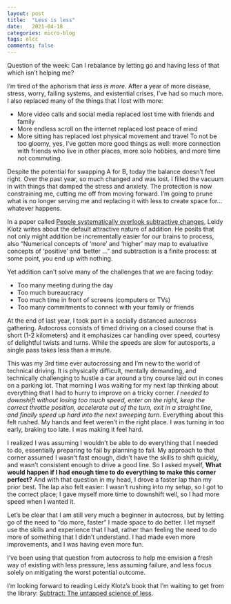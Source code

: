 ```yaml
---
layout: post
title:  "Less is less" 
date:   2021-04-18
categories: micro-blog
tags: olcc 
comments: false
---
```


Question of the week: Can I rebalance by letting go and having less of that which isn’t helping me?

I’m tired of the aphorism that *less is more*. After a year of more disease, stress, worry, failing systems, and existential crises, I’ve had so much more. I also replaced many of the things that I lost with more:
- More video calls and social media replaced lost time with friends and family 
- More endless scroll on the internet replaced lost peace of mind
- More sitting has replaced lost physical movement and travel
To not be too gloomy, yes, I’ve gotten more good things as well: more connection with friends who live in other places, more solo hobbies, and more time not commuting.

Despite the potential for swapping A for B, today the balance doesn’t feel right. Over the past year, so much changed and was lost. I filled the vacuum in with things that damped the stress and anxiety. The protection is now constraining me, cutting me off from moving forward.
I’m going to prune what is no longer serving me and replacing it with less to create space for… whatever happens.

In a paper called [People systematically overlook subtractive changes](https://www.nature.com/articles/s41586-021-03380-y), Leidy Klotz writes about the default attractive nature of addition. He posits that not only might addition be incrementally easier for our brains to process, also “Numerical concepts of ‘more’ and ‘higher’ may map to evaluative concepts of ‘positive’ and ‘better ...” and subtraction is a finite process: at some point, you end up with nothing. 

Yet addition can’t solve many of the challenges that we are facing today:
- Too many meeting during the day
- Too much bureaucracy
- Too much time in front of screens (computers or TVs)
- Too many commitments to connect with your family or friends

At the end of last year, I took part in a socially distanced autocross gathering. Autocross consists of timed driving on a closed course that is short (1-2 kilometers) and it emphasizes car handling over speed, courtesy of delightful twists and turns. While the speeds are slow for autosports, a single pass takes less than a minute. 

This was my 3rd time ever autocrossing and I’m new to the world of technical driving. It is physically difficult, mentally demanding, and technically challenging to hustle a car around a tiny course laid out in cones on a parking lot. That morning I was waiting for my next lap thinking about everything that I had to hurry to improve on a tricky corner. *I needed to downshift without losing too much speed, enter on the right, keep the correct throttle position, accelerate out of the turn, exit in a straight line, and finally speed up hard into the next sweeping turn.* Everything about this felt rushed. My hands and feet weren’t in the right place. I was turning in too early, braking too late. I was making it feel hard.

I realized I was assuming I wouldn’t be able to do everything that I needed to do, essentially preparing to fail by planning to fail. My approach to that corner assumed I wasn’t fast enough, didn’t have the skills to shift quickly, and wasn’t consistent enough to drive a good line. So I asked myself, **What would happen if I had enough time to do everything to make this corner perfect?** And with that question in my head, I drove a faster lap than my prior best. The lap also felt easier: I wasn’t rushing into my setup, so I got to the correct place; I gave myself more time to downshift well, so I had more speed when I wanted it. 

Let’s be clear that I am still very much a beginner in autocross, but by letting go of the need to “do more, faster” I made space to do better. I let myself use the skills and experience that I had, rather than feeling the need to do more of something that I didn’t understand. I had made even more improvements, and I was having even more fun.

I’ve been using that question from autocross to help me envision a fresh way of existing with less pressure, less assuming failure, and less focus solely on mitigating the worst potential outcome. 

I’m looking forward to reading Leidy Klotz’s book that I’m waiting to get from the library: [Subtract: The untapped science of less](https://bookshop.org/books/subtract-the-untapped-science-of-less/9781250249869).

